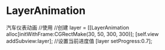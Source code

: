 # LayerAnimation
汽车仪表动画
//使用
//创建
layer = [[LayerAnimation alloc]initWithFrame:CGRectMake(30, 50, 300, 300)];
[self.view addSubview:layer];
//设置当前进度值
[layer setProgress:0.7];